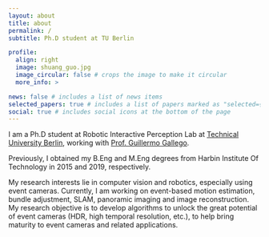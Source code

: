 ```yaml
---
layout: about
title: about
permalink: /
subtitle: Ph.D student at TU Berlin

profile:
  align: right
  image: shuang_guo.jpg
  image_circular: false # crops the image to make it circular
  more_info: >

news: false # includes a list of news items
selected_papers: true # includes a list of papers marked as "selected={true}"
social: true # includes social icons at the bottom of the page
---
```


I am a Ph.D student at Robotic Interactive Perception Lab at [Technical University Berlin](https://www.tu.berlin/), working with [Prof. Guillermo Gallego](https://sites.google.com/view/guillermogallego/home).

Previously, I obtained my B.Eng and M.Eng degrees from Harbin Institute Of Technology in 2015 and 2019, respectively.

My research interests lie in computer vision and robotics, especially using event cameras. Currently, I am working on event-based motion estimation, bundle adjustment, SLAM, panoramic imaging and image reconstruction. My research objective is to develop algorithms to unlock the great potential of event cameras (HDR, high temporal resolution, etc.), to help bring maturity to event cameras and related applications.
